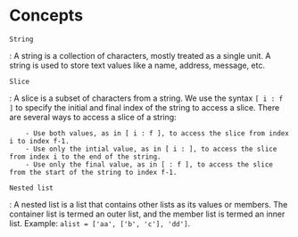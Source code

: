 # Concepts

`String`

:   A string is a collection of characters, mostly treated as a single unit. A string is used to store text values like a name, address, message, etc.

`Slice`

:   A slice is a subset of characters from a string. We use the syntax `[ i : f ]` to specify the initial and final index of the string to access a slice. There are several ways to access a slice of a string:

        - Use both values, as in [ i : f ], to access the slice from index i to index f-1.
        - Use only the intial value, as in [ i : ], to access the slice from index i to the end of the string.
        - Use only the final value, as in [ : f ], to access the slice from the start of the string to index f-1.

`Nested list`

:   A nested list is a list that contains other lists as its values or members. The container list is termed an outer list, and the member list is termed an inner list. Example: `alist = ['aa', ['b', 'c'], 'dd']`.